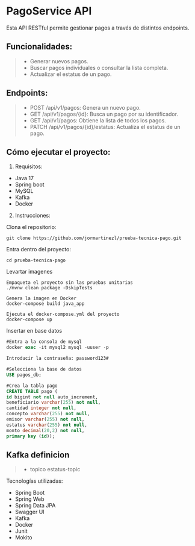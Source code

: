 # PagoService API

Esta API RESTful permite gestionar pagos a través de distintos endpoints.

## Funcionalidades:

> - Generar nuevos pagos.
> - Buscar pagos individuales o consultar la lista completa.
> - Actualizar el estatus de un pago.

## Endpoints:

> - POST /api/v1/pagos: Genera un nuevo pago.
> - GET /api/v1/pagos/{id}: Busca un pago por su identificador.
> - GET /api/v1/pagos: Obtiene la lista de todos los pagos.
> - PATCH /api/v1/pagos/{id}/estatus: Actualiza el estatus de un pago.

## Cómo ejecutar el proyecto:

1. Requisitos:

- Java 17 
- Spring boot
- MySQL 
- Kafka 
- Docker

2. Instrucciones:

Clona el repositorio:

```
git clone https://github.com/jormartinezl/prueba-tecnica-pago.git
```

Entra dentro del proyecto:

```
cd prueba-tecnica-pago
```

Levartar imagenes

```docker
Empaqueta el proyecto sin las pruebas unitarias
./mvnw clean package -DskipTests

Genera la imagen en Docker
docker-compose build java_app

Ejecuta el docker-compose.yml del proyecto
docker-compose up
```

Insertar en base datos

```sql
#Entra a la consola de mysql
docker exec -it mysql2 mysql -uuser -p

Introducir la contraseña: password123#

#Selecciona la base de datos
USE pagos_db;

#Crea la tabla pago
CREATE TABLE pago (
id bigint not null auto_increment,
beneficiario varchar(255) not null,
cantidad integer not null,
concepto varchar(255) not null,
emisor varchar(255) not null,
estatus varchar(255) not null,
monto decimal(20,2) not null,
primary key (id));
```

## Kafka definicion
> - topico estatus-topic

Tecnologías utilizadas:

- Spring Boot
- Spring Web
- Spring Data JPA
- Swagger UI
- Kafka
- Docker
- Junit
- Mokito
